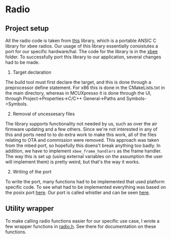 # Radio

## Project setup

All the radio code is taken from [this](https://github.com/digidotcom/xbee_ansic_library) library, which is a portable ANSIC C library for xbee radios. Our usage of this library essentially consistutes a port for our specific hardware/hal. The code for the library is in the [xbee](../common/xbee) folder. To successfully port this library to our application, several changes had to be made. 

1. Target declaration

The build tool must first declare the target, and this is done through a preprocessor define statement. For x86 this is done in the CMakeLists.txt in the main directory, whereas in MCUXpresso it is done through the UI, through Project->Properties->C/C++ General->Paths and Symbols->Symbols. 

2. Removal of uncessesary files

The library supports functionality not needed by us, such as over the air firmware updating and a few others. Since we're not interested in any of this and ports need to to do extra work to make this work, all of the files relating to OTA and commission were removed. This approach was taken from the mbed port, so hopefully this doens't break anything too badly. In addition, we have to implement ```xbee_frame_handlers``` as the frame handler. The way this is set up (using external variables on the assumption the user will implement them) is pretty weird, but that's the way it works. 

2. Writing of the port

To write the port, many functions had to be implemented that used platform specific code. To see what had to be implemented everything was based on the posix port [here](../common/xbee/ports/posix). Our port is called whistler and can be seen [here](../common/xbee/ports/whistler). 

## Utility wrapper

To make calling radio functions easier for our specific use case, I wrote a few wrapper functions in [radio.h](../common/include/radio.h). See there for documentation on these functions. 